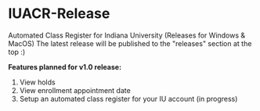 # IUACR-Release
Automated Class Register for Indiana University (Releases for Windows &amp; MacOS)
The latest release will be published to the "releases" section at the top :)


<b>Features planned for v1.0 release:</b>
1. View holds
2. View enrollment appointment date
3. Setup an automated class register for your IU account (in progress)
